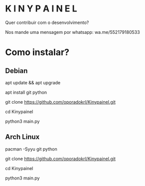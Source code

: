 # K I N Y   P A I N E L

Quer contribuir com o desenvolvimento?

Nos mande uma mensagem por whatsapp:
wa.me/552179180533

# Como instalar?
## Debian
apt update  && apt upgrade

apt install git python

git clone https://github.com/oporadokrl/Kinypainel.git

cd Kinypainel

python3 main.py

## Arch Linux
pacman -Syyu git python

git clone https://github.com/oporadokrl/Kinypainel.git

cd Kinypainel

python3 main.py
